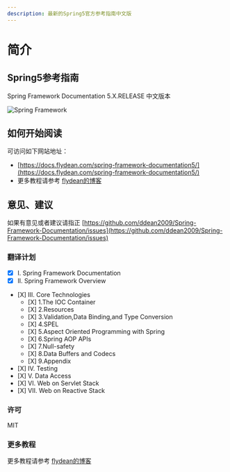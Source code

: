 ```yaml
---
description: 最新的Spring5官方参考指南中文版
---
```


# 简介

## Spring5参考指南

Spring Framework Documentation 5.X.RELEASE 中文版本

![Spring Framework](https://spring.io/img/homepage/icon-spring-framework.svg)

## 如何开始阅读

可访问如下网站地址：

* [https://docs.flydean.com/spring-framework-documentation5/](https://docs.flydean.com/spring-framework-documentation5/)
* 更多教程请参考 [flydean的博客](https://github.com/ddean2009/Spring-Framework-Documentation/tree/e7e2a90231325b93271b340f33772119529a0f83/www.flydean.com)

## 意见、建议

如果有意见或者建议请指正 [https://github.com/ddean2009/Spring-Framework-Documentation/issues](https://github.com/ddean2009/Spring-Framework-Documentation/issues)

### 翻译计划

* [x] I. Spring Framework Documentation
* [x] II. Spring Framework Overview
* \[X\] III. Core Technologies
  * \[X\] 1.The IOC Container
  * \[X\] 2.Resources
  * \[X\] 3.Validation,Data Binding,and Type Conversion
  * \[X\] 4.SPEL
  * \[X\] 5.Aspect Oriented Programming with Spring
  * \[X\] 6.Spring AOP APIs
  * \[X\] 7.Null-safety
  * \[X\] 8.Data Buffers and Codecs
  * \[X\] 9.Appendix 
* \[X\] IV. Testing
* \[X\] V. Data Access
* \[X\] VI. Web on Servlet Stack
* \[X\] VII. Web on Reactive Stack

### 许可

MIT

### 更多教程

更多教程请参考 [flydean的博客](https://github.com/ddean2009/Spring-Framework-Documentation/tree/e7e2a90231325b93271b340f33772119529a0f83/www.flydean.com)

